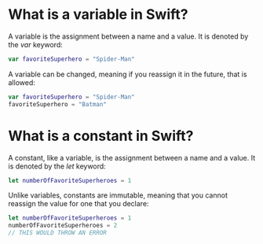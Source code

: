 # What is a variable in Swift?
A variable is the assignment between a name and a value. It is denoted by the *var* keyword:
```swift
var favoriteSuperhero = "Spider-Man"
```
A variable can be changed, meaning if you reassign it in the future, that is allowed:
```swift
var favoriteSuperhero = "Spider-Man"
favoriteSuperhero = "Batman"
```
# What is a constant in Swift?
A constant, like a variable, is the assignment between a name and a value. It is denoted by the *let* keyword:
```swift
let numberOfFavoriteSuperheroes = 1
```
Unlike variables, constants are immutable, meaning that you cannot reassign the value for one that you declare:
```swift
let numberOfFavoriteSuperheroes = 1
numberOfFavoriteSuperheroes = 2
// THIS WOULD THROW AN ERROR
```